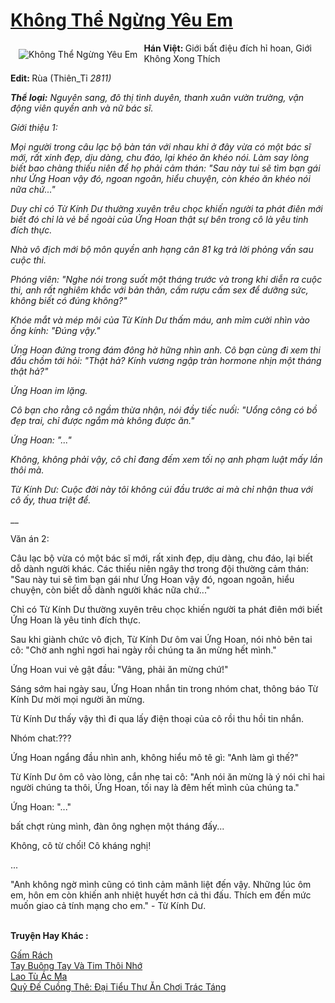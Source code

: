 <a href="https://utruyen.com/khong-the-ngung-yeu-em/19218/" title="Không Thể Ngừng Yêu Em"><h1>Không Thể Ngừng Yêu Em</h1></a><div style="display:table"><img align="right" style="float: left; padding: 10px;" src="https://utruyen.com/images/story/200x260/khong-the-ngung-yeu-em.jpg" alt="Không Thể Ngừng Yêu Em"><b>Hán Việt: </b>Giới bất điệu đích hỉ hoan, Giới Không Xong Thích<p></p><b>Edit: </b>Rùa (Thiên_Tỉ _2811)<p></p><b>Thể loại:</b> Nguyên sang, đô thị tình duyên, thanh xuân vườn trường, vận động viên quyền anh và nữ bác sĩ.<p></p>Gíới thiệu 1:<p></p>Mọi người trong câu lạc bộ bàn tán với nhau khi ở đây vừa có một bác sĩ mới, rất xinh đẹp, dịu dàng, chu đáo, lại khéo ăn khéo nói. Làm say lòng biết bao chàng thiếu niên để họ phải cảm thán: "Sau này tui sẽ tìm bạn gái như Ứng Hoan vậy đó, ngoan ngoãn, hiểu chuyện, còn khéo ăn khéo nói nữa chứ..."<p></p>Duy chỉ có Từ Kính Dư thường xuyên trêu chọc khiến người ta phát điên mới biết đó chỉ là vẻ bề ngoài của Ứng Hoan thật sự bên trong cô là yêu tinh đích thực.<p></p>Nhà vô địch mới bộ môn quyền anh hạng cân 81 kg trả lời phỏng vấn sau cuộc thi.<p></p>Phóng viên: "Nghe nói trong suốt một tháng trước và trong khi diễn ra cuộc thi, anh rất nghiêm khắc với bản thân, cấm rượu cấm sex để dưỡng sức, không biết có đúng không?"<p></p>Khóe mắt và mép môi của Từ Kính Dư thấm máu, anh mỉm cười nhìn vào ống kính: "Đúng vậy."<p></p>Ứng Hoan đứng trong đám đông hờ hững nhìn anh. Cô bạn cùng đi xem thi đấu chồm tới hỏi: "Thật hả? Kính vương ngập tràn hormone nhịn một tháng thật hả?"<p></p>Ứng Hoan im lặng.<p></p>Cô bạn cho rằng cô ngầm thừa nhận, nói đầy tiếc nuối: "Uổng công có bồ đẹp trai, chỉ được ngắm mà không được ăn."<p></p>Ứng Hoan: "..."<p></p>Không, không phải vậy, cô chỉ đang đếm xem tối nọ anh phạm luật mấy lần thôi mà.<p></p>Từ Kính Dư: Cuộc đời này tôi không cúi đầu trước ai mà chỉ nhận thua với cô ấy, thua triệt để.<p></p>___<p></p>Văn án 2:<p></p>Câu lạc bộ vừa có một bác sĩ mới, rất xinh đẹp, dịu dàng, chu đáo, lại biết dỗ dành người khác. Các thiếu niên ngây thơ trong đội thường cảm thán: "Sau này tui sẽ tìm bạn gái như Ứng Hoan vậy đó, ngoan ngoãn, hiểu chuyện, còn biết dỗ dành người khác nữa chứ..."<p></p>Chỉ có Từ Kính Dư thường xuyên trêu chọc khiến người ta phát điên mới biết Ứng Hoan là yêu tinh đích thực.<p></p>Sau khi giành chức vô địch, Từ Kính Dư ôm vai Ứng Hoan, nói nhỏ bên tai cô: "Chờ anh nghỉ ngơi hai ngày rồi chúng ta ăn mừng hết mình."<p></p>Ứng Hoan vui vẻ gật đầu: "Vâng, phải ăn mừng chứ!"<p></p>Sáng sớm hai ngày sau, Ứng Hoan nhắn tin trong nhóm chat, thông báo Từ Kính Dư mời mọi người ăn mừng.<p></p>Từ Kính Dư thấy vậy thì đi qua lấy điện thoại của cô rồi thu hồi tin nhắn.<p></p>Nhóm chat:???<p></p>Ứng Hoan ngẩng đầu nhìn anh, không hiểu mô tê gì: "Anh làm gì thế?"<p></p>Từ Kính Dư ôm cô vào lòng, cắn nhẹ tai cô: "Anh nói ăn mừng là ý nói chỉ hai người chúng ta thôi, Ứng Hoan, tối nay là đêm hết mình của chúng ta."<p></p>Ứng Hoan: "..."<p></p>bất chợt rùng mình, đàn ông nghẹn một tháng đấy...<p></p>Không, cô từ chối! Cô kháng nghị!<p></p>...<p></p>"Anh không ngờ mình cũng có tình cảm mãnh liệt đến vậy. Những lúc ôm em, hôn em còn khiến anh nhiệt huyết hơn cả thi đấu. Thích em đến mức muốn giao cả tính mạng cho em." - Từ Kính Dư.</div><p><br><b>Truyện Hay Khác :</b></p><a href="https://utruyen.com/gam-rach/2850/" alt="Gấm Rách">Gấm Rách</a><br/><a href="https://github.com/quanluxury/ngontinhhot/tree/master/truyenhay/20869/" alt="Tay Buông Tay Và Tim Thôi Nhớ">Tay Buông Tay Và Tim Thôi Nhớ</a><br/><a href="https://github.com/quanluxury/truyenhot/tree/master/truyenhay/16205/" alt="Lao Tù Ác Ma">Lao Tù Ác Ma</a><br/><a href="https://github.com/quanluxury/truyenhot/tree/master/truyenhay/17386/" alt="Quỷ Đế Cuồng Thê: Đại Tiểu Thư Ăn Chơi Trác Táng">Quỷ Đế Cuồng Thê: Đại Tiểu Thư Ăn Chơi Trác Táng</a><br/>